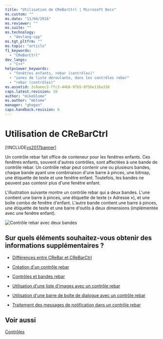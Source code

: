 ```yaml
---
title: "Utilisation de CReBarCtrl | Microsoft Docs"
ms.custom: ""
ms.date: "11/04/2016"
ms.reviewer: ""
ms.suite: ""
ms.technology: 
  - "devlang-cpp"
ms.tgt_pltfrm: ""
ms.topic: "article"
f1_keywords: 
  - "CReBarCtrl"
dev_langs: 
  - "C++"
helpviewer_keywords: 
  - "fenêtres enfants, rebar (contrôles)"
  - "zones de liste déroulante, dans les contrôles rebar"
  - "rebar (contrôles)"
ms.assetid: 2c0aeec2-ffc3-44b8-97b5-0f56e116a338
caps.latest.revision: 10
author: "mikeblome"
ms.author: "mblome"
manager: "ghogen"
caps.handback.revision: 6
---
```

# Utilisation de CReBarCtrl
[!INCLUDE[vs2017banner](../assembler/inline/includes/vs2017banner.md)]

Un contrôle rebar fait office de conteneur pour les fenêtres enfants.  Ces fenêtres enfants, souvent d'autres contrôles, sont affectées à une bande de contrôle rebar.  Un contrôle rebar peut contenir une ou plusieurs bandes, chaque bande ayant une combinaison d'une barre à pinces, une bitmap, une étiquette de texte et une fenêtre enfant.  Toutefois, les bandes ne peuvent pas contenir plus d'une fenêtre enfant.  
  
 L'illustration suivante montre un contrôle rebar qui a deux bandes.  L'une contient une barre à pinces, une étiquette de texte \(« Adresse »\), et une boîte combo de fenêtre d'enfant.  L'autre bande contient une barre à pinces, une étiquette de texte et une barre d'outils à deux dimensions \(implémentée avec une fenêtre enfant\).  
  
 ![Contrôle rebar avec deux bandes](../mfc/media/vc4ruz1.png "vc4RUZ1")  
  
## Sur quels éléments souhaitez\-vous obtenir des informations supplémentaires ?  
  
-   [Différences entre CReBar et CReBarCtrl](../mfc/crebar-vs-crebarctrl.md)  
  
-   [Création d'un contrôle rebar](../mfc/creating-a-rebar-control.md)  
  
-   [Contrôles et bandes rebar](../mfc/rebar-controls-and-bands.md)  
  
-   [Utilisation d'une liste d'images avec un contrôle rebar](../mfc/using-an-image-list-with-a-rebar-control.md)  
  
-   [Utilisation d'une barre de boîte de dialogue avec un contrôle rebar](../mfc/using-a-dialog-bar-with-a-rebar-control.md)  
  
-   [Traitement des messages de notification dans un contrôle rebar](../mfc/processing-notification-messages-in-a-rebar-control.md)  
  
## Voir aussi  
 [Contrôles](../mfc/controls-mfc.md)